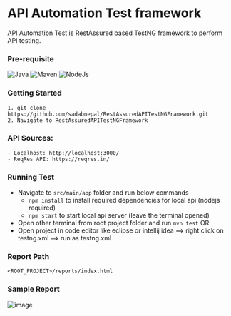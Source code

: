# API Automation Test framework
API Automation Test is RestAssured based TestNG framework to perform API testing.

### Pre-requisite
![Java](https://img.shields.io/badge/-Java%20JDK-%23007396?logo=java&logoColor=black&)
![Maven](https://img.shields.io/badge/-Maven-C71A36.svg?logo=Apache&logoColor=white)
![NodeJs](https://img.shields.io/badge/-NodeJS-%23339933?logo=npm&logoColor=white)

### Getting Started
```
1. git clone https://github.com/sadabnepal/RestAssuredAPITestNGFramework.git
2. Navigate to RestAssuredAPITestNGFramework
```

### API Sources:
    - Localhost: http://localhost:3000/
    - ReqRes API: https://reqres.in/

### Running Test
- Navigate to `src/main/app` folder and run below commands
    - `npm install` to install required dependencies for local api (nodejs required)
    - `npm start` to start local api server (leave the terminal opened) 
- Open other terminal from root project folder and run `mvn test`  OR
- Open project in code editor like eclipse or intellij idea ==> right click on testng.xml ==> run as testng.xml

### Report Path
```
<ROOT_PROJECT>/reports/index.html
```

### Sample Report
![image](https://user-images.githubusercontent.com/65847528/145385784-766415b6-9591-4055-ac18-6d44cd4bbe5e.png)
